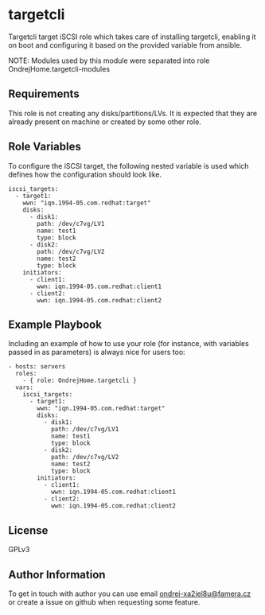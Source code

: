 targetcli
=========

Targetcli target iSCSI role which takes care of installing targetcli, enabling it on boot and configuring it based on the provided variable from ansible.

NOTE: Modules used by this module were separated into role OndrejHome.targetcli-modules

Requirements
------------

This role is not creating any disks/partitions/LVs. It is expected that they are already present on machine or created by some other role.

Role Variables
--------------

To configure the iSCSI target, the following nested variable is used which defines how the configuration should look like.

```
iscsi_targets:
  - target1:
    wwn: "iqn.1994-05.com.redhat:target"
    disks:
      - disk1:
        path: /dev/c7vg/LV1
        name: test1
        type: block
      - disk2:
        path: /dev/c7vg/LV2
        name: test2
        type: block
    initiators:
      - client1:
        wwn: iqn.1994-05.com.redhat:client1
      - client2:
        wwn: iqn.1994-05.com.redhat:client2
```

Example Playbook
----------------

Including an example of how to use your role (for instance, with variables passed in as parameters) is always nice for users too:

    - hosts: servers
      roles:
        - { role: OndrejHome.targetcli }
      vars:
        iscsi_targets:
          - target1:
            wwn: "iqn.1994-05.com.redhat:target"
            disks:
              - disk1:
                path: /dev/c7vg/LV1
                name: test1
                type: block
              - disk2:
                path: /dev/c7vg/LV2
                name: test2
                type: block
            initiators:
              - client1:
                wwn: iqn.1994-05.com.redhat:client1
              - client2:
                wwn: iqn.1994-05.com.redhat:client2

License
-------

GPLv3

Author Information
------------------

To get in touch with author you can use email ondrej-xa2iel8u@famera.cz or create a issue on github when requesting some feature.
